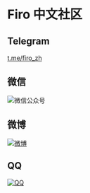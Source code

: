 <style>
  article * {
    text-align: center;
  }
  article img {
    width: 21.63em !important;
    max-width: 100% !important;
    margin: 0 auto !important;
    border-radius: initial !important;
  }
</style>

# Firo 中文社区

## Telegram

[t.me/firo_zh](https://t.me/firo_zh)

<!-- ~~🏴‍☠️ 爱好者：[t.me/firofanscn](https://t.me/firofanscn)~~ -->

## 微信

![微信公众号](wechat.webp)

## 微博

[![微博](weibo.webp)](https://weibo.com/u/6140252510)

## QQ

[![QQ](qq.webp)](https://jq.qq.com/?_wv=1027&k=JzGzHApT)
